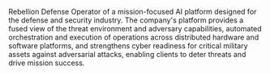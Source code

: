 Rebellion Defense
Operator of a mission-focused AI platform designed for the defense and security industry. The company's platform provides a fused view of the threat environment and adversary capabilities, automated orchestration and execution of operations across distributed hardware and software platforms, and strengthens cyber readiness for critical military assets against adversarial attacks, enabling clients to deter threats and drive mission success.